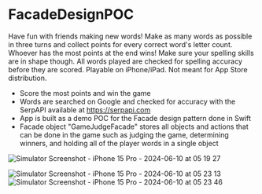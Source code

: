 # FacadeDesignPOC
Have fun with friends making new words! Make as many words as possible in three turns and collect points for every correct word's letter count. Whoever has the most points at the end wins! Make sure your spelling skills are in shape though. All words played are checked for spelling accuracy before they are scored. Playable on iPhone/iPad. Not meant for App Store distribution.
- Score the most points and win the game
- Words are searched on Google and checked for accuracy with the SerpAPI available at https://serpapi.com
- App is built as a demo POC for the Facade design pattern done in Swift
- Facade object "GameJudgeFacade" stores all objects and actions that can be done in the game such as judging the game, determining winners, and holding all of the player words in a single object

![Simulator Screenshot - iPhone 15 Pro - 2024-06-10 at 05 19 27](https://github.com/jon-iger/WordCreate/assets/44842541/9249acb7-db8d-4755-99b0-23e69cc6ecdc)

![Simulator Screenshot - iPhone 15 Pro - 2024-06-10 at 05 23 13](https://github.com/jon-iger/WordCreate/assets/44842541/8674a9b6-5d0b-48df-ba22-09df3eb97264)
![Simulator Screenshot - iPhone 15 Pro - 2024-06-10 at 05 23 46](https://github.com/jon-iger/WordCreate/assets/44842541/e5977ddf-6182-421d-bd7f-311b33a97136)
